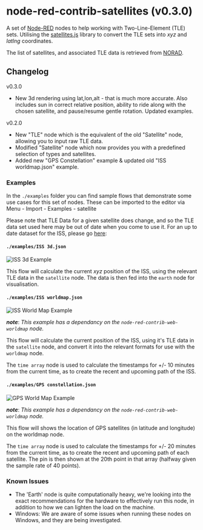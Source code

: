 node-red-contrib-satellites (v0.3.0)
====================================

A set of <a href="http://nodered.org" target="new">Node-RED</a> nodes to help working with Two-Line-Element (TLE) sets. Utilising the <a href="https://github.com/shashwatak/satellite-js">satellites.js</a> library to convert the TLE sets into <i>xyz</i> and <i>latlng</i> coordinates.

The list of satellites, and associated TLE data is retrieved from [NORAD](https://www.celestrak.com/NORAD/elements/).

## Changelog

v0.3.0
  - New 3d rendering using lat,lon,alt - that is much more accurate. Also includes sun in correct relative position, ability to ride along with the chosen satellite, and pause/resume gentle rotation. Updated examples.

v0.2.0
  - New "TLE" node which is the equivalent of the old "Satellite" node, allowing you to input raw TLE data.
  - Modified "Satellite" node which now provides you with a predefined selection of types and satellites.
  - Added new "GPS Constellation" example & updated old "ISS worldmap.json" example.

### Examples
In the `./examples` folder you can find sample flows that demonstrate some use cases for this set of nodes. These can be imported to the editor via Menu - Import - Examples - satellite

Please note that TLE Data for a given satellite does change, and so the TLE data set used here may be out of date when you come to use it. For an up to date dataset for the ISS, please go [here](https://www.celestrak.com/NORAD/elements/stations.txt):

#### `./examples/ISS 3d.json`

![ISS 3d Example](./screenshots/screens/iss.png "ISS - 3d Example")

This flow will calculate the current *xyz* position of the ISS, using the relevant TLE data in the `satellite` node. The data is then fed into the `earth` node for visualisation.

#### `./examples/ISS worldmap.json`

![ISS World Map Example](./screenshots/screens/iss-worldmap.png "ISS - World Map Example")

***note***: *This example has a dependancy on the `node-red-contrib-web-worldmap` node.*

This flow will calculate the current position of the ISS, using it's TLE data in the `satellite` node, and convert it into the relevant formats for use with the `worldmap` node.

The `time array` node is used to calculate the timestamps for +/- 10 minutes from the current time, as to create the recent and upcoming path of the ISS.

#### `./examples/GPS constellation.json`

![GPS World Map Example](./screenshots/screens/gps-constellation.png "GPS - World Map Example")

***note***: *This example has a dependancy on the `node-red-contrib-web-worldmap` node.*

This flow will shows the location of GPS satellites (in latitude and longitude) on the worldmap node.

The `time array` node is used to calculate the timestamps for +/- 20 minutes from the current time, as to create the recent and upcoming path of each satellite. The pin is then shown at the 20th point in that array (halfway given the sample rate of 40 points).

### Known Issues

- The 'Earth' node is quite computationally heavy, we're looking into the exact recommendations for the hardware to effectively run this node, in addition to how we can lighten the load on the machine.
- Windows: We are aware of some issues when running these nodes on Windows, and they are being investigated.

